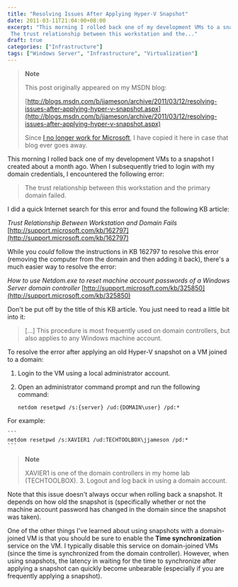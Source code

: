 ```yaml
---
title: "Resolving Issues After Applying Hyper-V Snapshot"
date: 2011-03-11T21:04:00+08:00
excerpt: "This morning I rolled back one of my development VMs to a snapshot I created about a month ago. When I subsequently tried to login with my domain credentials, I encountered the following error: 
 The trust relationship between this workstation and the..."
draft: true
categories: ["Infrastructure"]
tags: ["Windows Server", "Infrastructure", "Virtualization"]
---
```


> **Note**
>
> This post originally appeared on my MSDN blog:
>
> [http://blogs.msdn.com/b/jjameson/archive/2011/03/12/resolving-issues-after-applying-hyper-v-snapshot.aspx](http://blogs.msdn.com/b/jjameson/archive/2011/03/12/resolving-issues-after-applying-hyper-v-snapshot.aspx)
>
> Since
> [I no longer work for Microsoft](/blog/jjameson/2011/09/02/last-day-with-microsoft), I have copied it here in case that blog
> ever goes away.

This morning I rolled back one of my development VMs to a snapshot I created  about a month ago. When I subsequently tried to login with my domain credentials,  I encountered the following error:

> The trust relationship between this workstation and the primary domain failed.

I did a quick Internet search for this error and found the following KB article:

<cite>Trust Relationship Between Workstation and Domain Fails</cite>
[http://support.microsoft.com/kb/162797](http://support.microsoft.com/kb/162797)

While you *could* follow the instructions in KB 162797 to resolve this  error (removing the computer from the domain and then adding it back), there's a  much easier way to resolve the error:

<cite>How to use Netdom.exe to reset machine account passwords of a Windows
Server domain controller</cite>
[http://support.microsoft.com/kb/325850](http://support.microsoft.com/kb/325850)

Don't be put off by the title of this KB article. You just need to read a little  bit into it:

> [...] This procedure is most frequently used on domain controllers, but also
> applies to any Windows machine account.

To resolve the error after applying an old Hyper-V snapshot on a VM joined to  a domain:

1. Login to the VM using a local administrator account.

2. Open an administrator command prompt and run the following command:
   
   ```
   netdom resetpwd /s:{server} /ud:{DOMAIN\user} /pd:*
   ```

For example:

    ```
    netdom resetpwd /s:XAVIER1 /ud:TECHTOOLBOX\jjameson /pd:*
    ```

> **Note**
>
> XAVIER1 is one of the domain controllers in my home lab (TECHTOOLBOX).
> 3. Logout and log back in using a domain account.

Note that this issue doesn't always occur when rolling back a snapshot. It depends  on how old the snapshot is (specifically whether or not the machine account password  has changed in the domain since the snapshot was taken).

One of the other things I've learned about using snapshots with a domain-joined  VM is that you should be sure to enable the **Time synchronization** service on the VM. I typically disable this service on domain-joined VMs  (since the time is synchronized from the domain controller). However, when using  snapshots, the latency in waiting for the time to synchronize after applying a snapshot  can quickly become unbearable (especially if you are frequently applying a snapshot).

